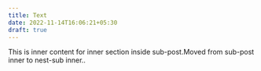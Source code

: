 ```yaml
---
title: Text
date: 2022-11-14T16:06:21+05:30
draft: true
---
```

This is inner content for inner section inside sub-post.Moved from sub-post inner to nest-sub inner..